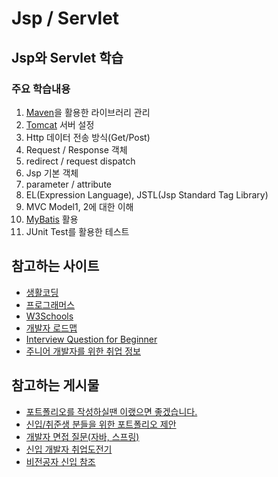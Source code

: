 # Jsp / Servlet
## Jsp와 Servlet 학습
### 주요 학습내용
1. [Maven](https://maven.apache.org/)을 활용한 라이브러리 관리
2. [Tomcat](http://tomcat.apache.org/) 서버 설정
3. Http 데이터 전송 방식(Get/Post)
4. Request / Response 객체
5. redirect / request dispatch
6. Jsp 기본 객체
7. parameter / attribute
8. EL(Expression Language), JSTL(Jsp Standard Tag Library)
9. MVC Model1, 2에 대한 이해
10. [MyBatis](http://www.mybatis.org/mybatis-3/ko/index.html) 활용
11. JUnit Test를 활용한 테스트


## 참고하는 사이트
* [생활코딩](https://www.opentutorials.org/course/1)
* [프로그래머스](https://programmers.co.kr/)
* [W3Schools](https://www.w3schools.com/)
* [개발자 로드맵](https://github.com/devJang/developer-roadmap)
* [Interview Question for Beginner](https://github.com/JaeYeopHan/Interview_Question_for_Beginner)
* [주니어 개발자를 위한 취업 정보](https://github.com/jojoldu/junior-recruit-scheduler)


## 참고하는 게시물
* [포트폴리오를 작성하실땐 이랬으면 좋겠습니다.](https://okky.kr/article/368504)
* [신입/취준생 분들을 위한 포트폴리오 제안](https://okky.kr/article/360170)
* [개발자 면접 질문(자바, 스프링)](https://ktko.tistory.com/entry/%EA%B0%9C%EB%B0%9C%EC%9E%90-%EB%A9%B4%EC%A0%91-%EC%A7%88%EB%AC%B8%EC%9E%90%EB%B0%94-%EC%8A%A4%ED%94%84%EB%A7%81)
* [신입 개발자 취업도전기](https://www.slideshare.net/ssuser565d51/ss-61448739)
* [비전공자 신입 참조](https://okky.kr/article/372485)
